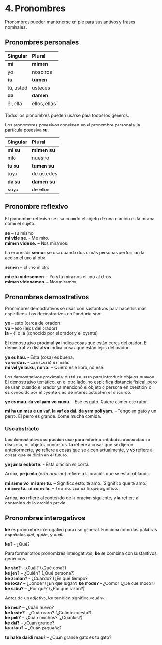 
# 4. Pronombres

Pronombres pueden mantenerse en pie para sustantivos y frases nominales.

## Pronombres personales

| Singular    | Plural       |
|:------------|:-------------|
| **mi**      | **mimen**    |
| yo          | nosotros     |
| **tu**      | **tumen**    |
| tú, usted   | ustedes      |
| **da**      | **damen**    |
| él, ella    | ellos, ellas |

Todos los pronombres pueden usarse para todos los géneros.

Los pronombres posesivos consisten en el pronombre personal y la partícula posesiva
**su**.

| Singular    | Plural       |
|:------------|:-------------|
| **mi su**   | **mimen su** |
| mio         | nuestro      |
| **tu su**   | **tumen su** |
| tuyo        | de ustedes   |
| **da su**   | **damen su** |
| suyo        | de ellos     |


## Pronombre reflexivo

El pronombre reflexivo se usa cuando el objeto de una oración es la misma como el sujeto.

**se**
– su mismo  
**mi vide se.**
– Me miro.  
**mimen vide se.**
– Nos miramos.

La expresión **semon** se usa cuando dos o más personas performan la acción el uno al otro.

**semen**
– el uno al otro

**mi e tu vide semen.**
– Yo y tú miramos el uno al otros.  
**mimen vide semen.**
– Nos miramos.


## Pronombres demostrativos

Pronombres demostrativos se usan con sustantivos para hacerlos más espicificos.
Los demostrativos en Pandunia son:

**ye**
– esto (cerca del orador)  
**vo**
– eso (lejos del orador)  
**la**
– él o la (conocido por el orador y el oyente)

El demostrativo proximal
**ye**
indica cosas que están cerca del orador.
El demostrativo distal
**vo**
indica cosas que están lejos del orador.

**ye es hau.**
– Esta (cosa) es buena.  
**vo es dus.**
– Esa (cosa) es mala.  
**mi vol ye buku, no vo.**
– Quiero este libro, no ese.

Los demostrativos proximal y distal se usan para introducir objetos nuevos.
El demostrativo temático, en el otro lado,
no espicifica distancia fisical,
pero se usan cuando el orador ya mencionó el objeto o persona en cuestión,
o es conocido por el oyente o es de interés actual en el discurso.

**ye es mau. da vol yam vo muxu.**
– Ese es gato.  Quiere comer ese ratón.

**mi ha un mau e un vaf. la vaf es dai. da yam poli yam.**
– Tengo un gato y un perro. El perro es grande. Come mucha comida.


### Uso abstracto

Los demostrativos se pueden usar para referir
a entidades abstractas de discurso, no objetos concretos.
**la**
refiere a cosas que se dijeron anteriormente,
**ye**
refiere a cosas que se dicen actualmente, y
**vo**
refiere a cosas que se dirán en el futuro.

**ye jumla es korte.**
– Esta oración es corta.

Arriba,
**ye jumla**
(_esta oración_) refiere a la oración que se está hablando.

**mi seme vo: mi ame tu.**
– Significo esto: te amo. (Significo que te amo.)  
**mi ame tu. mi seme la.**
– Te amo. Esa es la que significo.

Arriba,
**vo**
refiere al contenido de la oración siguiente, y
**la**
refiere al contenido de la oración previa.


## Pronombres interogativos

**ke**
es pronombre interogativo para uso general.
Funciona como las palabras españoles _qué_, _quién_, y _cuál_.

**ke?**
– ¿Qué?  

Para formar otros pronombres interogativos, **ke** se combina con sustantivos genéricos.

**ke she?**
– ¿Cuál? (¿Qué cosa?)  
**ke jen?**
– ¿Quién? (¿Qué persona?)  
**ke zaman?**
– ¿Cuando? (¿En qué tiempo?)  
**ke loka?**
– ¿Donde? (¿En qué lugar?)
**ke mode?**
– ¿Cómo? (¿De qué modo?)  
**ke sabu?**
– ¿Por qué? (¿Por qué razón?)

Antes de un adjetivo, **ke** también significa «cuán».

**ke neu?**
– ¿Cuán nuevo?  
**ke koste?**
– ¿Cuán caro? (¿Cuánto cuesta?)  
**ke poli?**
– ¿Cuán muchos? (¿Cuántos?)  
**ke dai?**
– ¿Cuán grande?  
**ke shau?**
– ¿Cuán pequeño?

**tu ha ke dai di mau?**
– ¿Cuán grande gato es tu gato?



